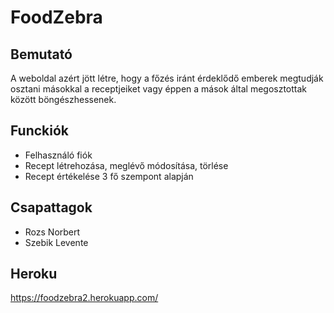 # FoodZebra

## Bemutató

A weboldal azért jött létre, hogy a főzés iránt érdeklődő emberek megtudják osztani másokkal a receptjeiket vagy éppen a mások által megosztottak között böngészhessenek.

## Funckiók

- Felhasználó fiók
- Recept létrehozása, meglévő módosítása, törlése
- Recept értékelése 3 fő szempont alapján

## Csapattagok

- Rozs Norbert
- Szebik Levente

## Heroku

<https://foodzebra2.herokuapp.com/>